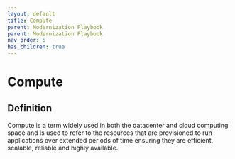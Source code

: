 ```yaml
---
layout: default
title: Compute
parent: Modernization Playbook
parent: Modernization Playbook
nav_order: 5
has_children: true
---
```


# Compute

## Definition

  Compute is a term widely used in both the datacenter and cloud computing space and is used to refer to the resources that are provisioned to run applications over extended periods of time ensuring they are efficient, scalable, reliable and highly available. 